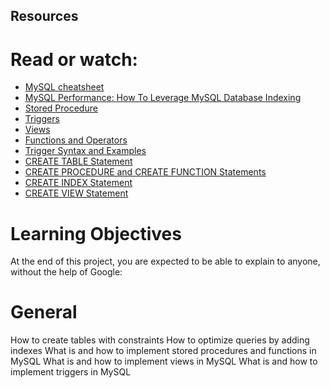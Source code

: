 ## Resources
# Read or watch:

- [MySQL cheatsheet](https://intranet.aluswe.com/rltoken/XCHG-pgtifYRSw8ILB6DEw)
- [MySQL Performance: How To Leverage MySQL Database Indexing](https://intranet.aluswe.com/rltoken/VXAPISdkpKg3YD3HmVQXlw)
- [Stored Procedure](https://intranet.aluswe.com/rltoken/C37E-NvP8KxpI5Ds5w1oAQ)
- [Triggers](https://intranet.aluswe.com/rltoken/0xFZu5AK0imLk70dxxcODA)
- [Views](https://intranet.aluswe.com/rltoken/Q8butAms3BthfCFhXuQSPA)
- [Functions and Operators](https://intranet.aluswe.com/rltoken/0ezATipRSpz1K8MixrD2Rg)
- [Trigger Syntax and Examples](https://intranet.aluswe.com/rltoken/rc8oho9n7LAjtffC584tgA)
- [CREATE TABLE Statement](https://intranet.aluswe.com/rltoken/F1SUJgWz-4YNNYLPkL9tPw)
- [CREATE PROCEDURE and CREATE FUNCTION Statements](https://intranet.aluswe.com/rltoken/XhYdXik2tTMK2k81WxulpA)
- [CREATE INDEX Statement](https://intranet.aluswe.com/rltoken/K90KZ3z4gL5mPpHROlEOcg)
- [CREATE VIEW Statement](https://intranet.aluswe.com/rltoken/VJESVxV2V7jGqrR-50903A)

# Learning Objectives
At the end of this project, you are expected to be able to explain to anyone, without the help of Google:

# General
How to create tables with constraints
How to optimize queries by adding indexes
What is and how to implement stored procedures and functions in MySQL
What is and how to implement views in MySQL
What is and how to implement triggers in MySQL